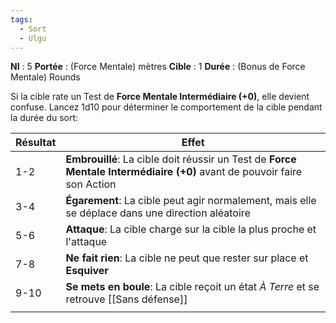```yaml
---
tags:
  - Sort
  - Ulgu
---
```

**NI** : 5
**Portée** : (Force Mentale) mètres
**Cible** : 1
**Durée** : (Bonus de Force Mentale) Rounds

Si la cible rate un Test de **Force Mentale Intermédiaire (+0)**, elle devient confuse. Lancez 1d10 pour déterminer le comportement de la cible pendant la durée du sort:


| Résultat | Effet                                                                                                                   |
| -------- | ----------------------------------------------------------------------------------------------------------------------- |
| 1-2      | **Embrouillé**: La cible doit réussir un Test de **Force Mentale Intermédiaire (+0)** avant de pouvoir faire son Action |
| 3-4      | **Égarement**: La cible peut agir normalement, mais elle se déplace dans une direction aléatoire                        |
| 5-6      | **Attaque**: La cible charge sur la cible la plus proche et l'attaque                                                   |
| 7-8      | **Ne fait rien**: La cible ne peut que rester sur place et **Esquiver**                                                 |
| 9-10     | **Se mets en boule**: La cible reçoit un état *À Terre* et se retrouve [[Sans défense]]                                 |
|          |                                                                                                                         |
